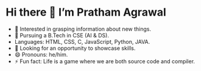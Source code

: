 # Hi there 👋 I’m Pratham Agrawal

*   👀 Interested in grasping information about new things.
*   🌱 Pursuing a B.Tech in CSE (AI & DS).
*   Languages: HTML, CSS, C, JavaScript, Python, JAVA.
*   💞️ Looking for an opportunity to showcase skills.
*   😄 Pronouns: he/him.
*   ⚡ Fun fact: Life is a game where we are both source code and compiler.

